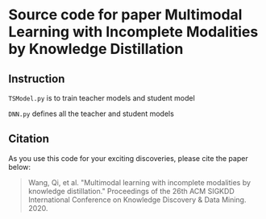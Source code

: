 # Source code for paper Multimodal Learning with Incomplete Modalities by Knowledge Distillation

## Instruction
`TSModel.py` is to train teacher models and student model

`DNN.py` defines all the teacher and student models


## Citation

As you use this code for your exciting discoveries, please cite the paper below:

> Wang, Qi, et al. "Multimodal learning with incomplete modalities by knowledge distillation." Proceedings of the 26th ACM SIGKDD International Conference on Knowledge Discovery & Data Mining. 2020.
